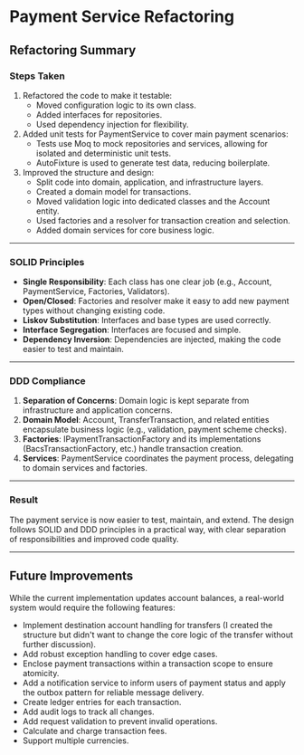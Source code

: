# Payment Service Refactoring

## Refactoring Summary

### Steps Taken
1. Refactored the code to make it testable:
   - Moved configuration logic to its own class.
   - Added interfaces for repositories.
   - Used dependency injection for flexibility.
2. Added unit tests for PaymentService to cover main payment scenarios:
   - Tests use Moq to mock repositories and services, allowing for isolated and deterministic unit tests.
   - AutoFixture is used to generate test data, reducing boilerplate.
3. Improved the structure and design:
   - Split code into domain, application, and infrastructure layers.
   - Created a domain model for transactions.
   - Moved validation logic into dedicated classes and the Account entity.
   - Used factories and a resolver for transaction creation and selection.
   - Added domain services for core business logic.

---

### SOLID Principles
- **Single Responsibility**: Each class has one clear job (e.g., Account, PaymentService, Factories, Validators).
- **Open/Closed**: Factories and resolver make it easy to add new payment types without changing existing code.
- **Liskov Substitution**: Interfaces and base types are used correctly.
- **Interface Segregation**: Interfaces are focused and simple.
- **Dependency Inversion**: Dependencies are injected, making the code easier to test and maintain.

---

### DDD Compliance
1. **Separation of Concerns**: Domain logic is kept separate from infrastructure and application concerns.
2. **Domain Model**: Account, TransferTransaction, and related entities encapsulate business logic (e.g., validation, payment scheme checks).
3. **Factories**: IPaymentTransactionFactory and its implementations (BacsTransactionFactory, etc.) handle transaction creation.
4. **Services**: PaymentService coordinates the payment process, delegating to domain services and factories.

---

### Result
The payment service is now easier to test, maintain, and extend. The design follows SOLID and DDD principles in a practical way, with clear separation of responsibilities and improved code quality.

---

## Future Improvements

While the current implementation updates account balances, a real-world system would require the following features:

- Implement destination account handling for transfers (I created the structure but didn't want to change the core logic of the transfer without further discussion).
- Add robust exception handling to cover edge cases.
- Enclose payment transactions within a transaction scope to ensure atomicity.
- Add a notification service to inform users of payment status and apply the outbox pattern for reliable message delivery.
- Create ledger entries for each transaction.
- Add audit logs to track all changes.
- Add request validation to prevent invalid operations.
- Calculate and charge transaction fees.
- Support multiple currencies.